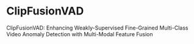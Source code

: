 # ClipFusionVAD
ClipFusionVAD: Enhancing Weakly-Supervised Fine-Grained Multi-Class Video Anomaly Detection with Multi-Modal Feature Fusion
